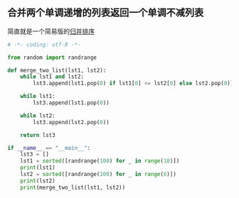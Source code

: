 ## 合并两个单调递增的列表返回一个单调不减列表

简直就是一个简易版的[归并排序](https://github.com/lambdaplus/python/tree/master/Algorithm/sort/merge)

```python
# -*- coding: utf-8 -*-

from random import randrange

def merge_two_list(lst1, lst2):
    while lst1 and lst2:
        lst3.append(lst1.pop(0) if lst1[0] <= lst2[0] else lst2.pop(0))

    while lst1:
        lst3.append(lst1.pop(0))

    while lst2:
        lst3.append(lst2.pop(0))

    return lst3

if __name__ == "__main__":
    lst3 = []
    lst1 = sorted([randrange(100) for _ in range(10)])
    print(lst1)
    lst2 = sorted([randrange(100) for _ in range(6)])
    print(lst2)
    print(merge_two_list(lst1, lst2))
```
